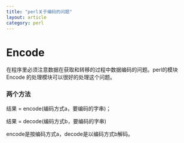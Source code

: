 ```yaml
---
title: "perl关于编码的问题"
layout: article
category: perl
---
```


# Encode
在程序里必须注意数据在获取和转移的过程中数据编码的问题。perl的模块Encode
的处理模块可以很好的处理这个问题。

### 两个方法

结果 = encode(编码方式a，要编码的字串)；

结果 = decode(编码方式b，要编码的字串)

encode是按编码方式a，decode是以编码方式b解码。
